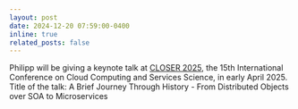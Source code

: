 ```yaml
---
layout: post
date: 2024-12-20 07:59:00-0400
inline: true
related_posts: false
---
```


Philipp will be giving a keynote talk at <a href="https://closer.scitevents.org">CLOSER 2025</a>, the 15th International Conference on Cloud Computing and Services Science, in early April 2025. Title of the talk: A Brief Journey Through History - From Distributed Objects over SOA to Microservices